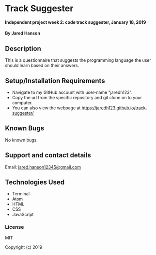 # Track Suggester

#### Independent project week 2: code track suggester, January 18, 2019

#### By Jared Hanson

## Description
This is a questionnaire that suggests the programming language the user should learn based on their answers.

## Setup/Installation Requirements

* Navigate to my GitHub account with user-name "jaredh123".
* Copy the url from the specific repository and git clone on to your computer.
* You can also view the webpage at https://jaredh123.github.io/track-suggester/

## Known Bugs
No known bugs.


## Support and contact details

Email: jared.hanson12345@gmail.com

## Technologies Used

* Terminal
* Atom
* HTML
* CSS
* JavaScript

### License

MIT

Copyright (c) 2019
